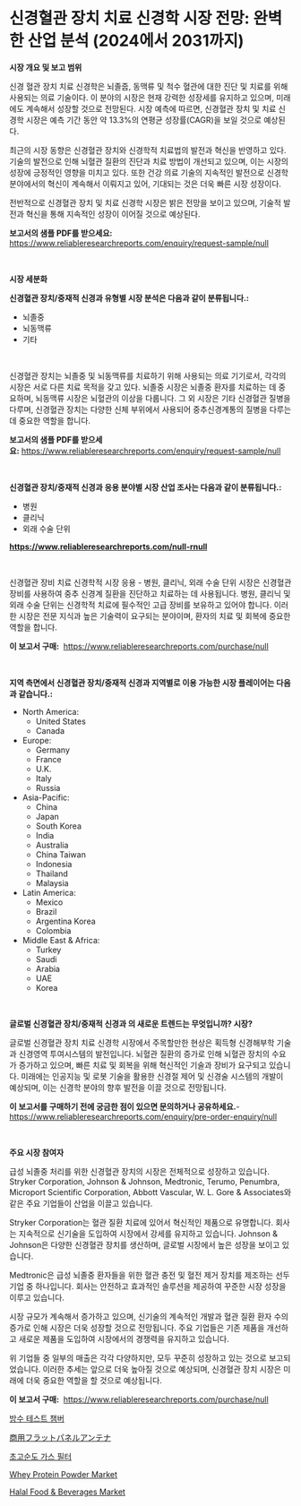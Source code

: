 <p><h1>신경혈관 장치 치료 신경학 시장 전망: 완벽한 산업 분석 (2024에서 2031까지)</h1></p><p><strong>시장 개요 및 보고 범위</strong></p>
<p><p>신경 혈관 장치 치료 신경학은 뇌졸줍, 동맥류 및 척수 혈관에 대한 진단 및 치료를 위해 사용되는 의료 기술이다. 이 분야의 시장은 현재 강력한 성장세를 유지하고 있으며, 미래에도 계속해서 성장할 것으로 전망된다. 시장 예측에 따르면, 신경혈관 장치 및 치료 신경학 시장은 예측 기간 동안 약 13.3%의 연평균 성장률(CAGR)을 보일 것으로 예상된다.</p><p>최근의 시장 동향은 신경혈관 장치와 신경학적 치료법의 발전과 혁신을 반영하고 있다. 기술의 발전으로 인해 뇌혈관 질환의 진단과 치료 방법이 개선되고 있으며, 이는 시장의 성장에 긍정적인 영향을 미치고 있다. 또한 건강 의료 기술의 지속적인 발전으로 신경학 분야에서의 혁신이 계속해서 이뤄지고 있어, 기대되는 것은 더욱 빠른 시장 성장이다.</p><p>전반적으로 신경혈관 장치 및 치료 신경학 시장은 밝은 전망을 보이고 있으며, 기술적 발전과 혁신을 통해 지속적인 성장이 이어질 것으로 예상된다.</p></p>
<p><strong>보고서의 샘플 PDF를 받으세요:</strong> <a href="https://www.reliableresearchreports.com/enquiry/request-sample/null">https://www.reliableresearchreports.com/enquiry/request-sample/null</a></p>
<p>&nbsp;</p>
<p><strong>시장 세분화</strong></p>
<p><strong>신경혈관 장치/중재적 신경과 유형별 시장 분석은 다음과 같이 분류됩니다.:</strong></p>
<p><ul><li>뇌졸중</li><li>뇌동맥류</li><li>기타</li></ul></p>
<p>&nbsp;</p>
<p><p>신경혈관 장치는 뇌졸중 및 뇌동맥류를 치료하기 위해 사용되는 의료 기기로서, 각각의 시장은 서로 다른 치료 목적을 갖고 있다. 뇌졸중 시장은 뇌졸중 환자를 치료하는 데 중요하며, 뇌동맥류 시장은 뇌혈관의 이상을 다룹니다. 그 외 시장은 기타 신경혈관 질병을 다루며, 신경혈관 장치는 다양한 신체 부위에서 사용되어 중추신경계통의 질병을 다루는 데 중요한 역할을 합니다.</p></p>
<p><strong>보고서의 샘플 PDF를 받으세요:</strong>&nbsp;<a href="https://www.reliableresearchreports.com/enquiry/request-sample/null">https://www.reliableresearchreports.com/enquiry/request-sample/null</a></p>
<p>&nbsp;</p>
<p><strong> 신경혈관 장치/중재적 신경과 응용 분야별 시장 산업 조사는 다음과 같이 분류됩니다.:</strong></p>
<p><ul><li>병원</li><li>클리닉</li><li>외래 수술 단위</li></ul></p>
<p><strong><a href="https://www.reliableresearchreports.com/null-rnull">https://www.reliableresearchreports.com/null-rnull</a></strong></p>
<p>&nbsp;</p>
<p><p>신경혈관 장비 치료 신경학적 시장 응용 - 병원, 클리닉, 외래 수술 단위 시장은 신경혈관 장비를 사용하여 중추 신경계 질환을 진단하고 치료하는 데 사용됩니다. 병원, 클리닉 및 외래 수술 단위는 신경학적 치료에 필수적인 고급 장비를 보유하고 있어야 합니다. 이러한 시장은 전문 지식과 높은 기술력이 요구되는 분야이며, 환자의 치료 및 회복에 중요한 역할을 합니다.</p></p>
<p><strong>이 보고서 구매:</strong>&nbsp; <a href="https://www.reliableresearchreports.com/purchase/null">https://www.reliableresearchreports.com/purchase/null</a></p>
<p>&nbsp;</p>
<p><strong>지역 측면에서 신경혈관 장치/중재적 신경과 지역별로 이용 가능한 시장 플레이어는 다음과 같습니다.:</strong></p>
<p><ul>
    <li>
        North America:
        <ul>
            <li>United States</li>
            <li>Canada</li>
        </ul>
    </li>
    <li>
        Europe:
        <ul>
            <li>Germany</li>
            <li>France</li>
            <li>U.K.</li>
            <li>Italy</li>
            <li>Russia</li>
        </ul>
    </li>
    <li>
        Asia-Pacific:
        <ul>
            <li>China</li>
            <li>Japan</li>
            <li>South Korea</li>
            <li>India</li>
            <li>Australia</li>
            <li>China Taiwan</li>
            <li>Indonesia</li>
            <li>Thailand</li>
            <li>Malaysia</li>
        </ul>
    </li>
    <li>
        Latin America:
        <ul>
            <li>Mexico</li>
            <li>Brazil</li>
            <li>Argentina Korea</li>
            <li>Colombia</li>
        </ul>
    </li>
    <li>
        Middle East & Africa:
        <ul>
            <li>Turkey</li>
            <li>Saudi</li>
            <li>Arabia</li>
            <li>UAE</li>
            <li>Korea</li>
        </ul>
    </li>
    </ul></p>
<p>&nbsp;</p>
<p><strong>글로벌 신경혈관 장치/중재적 신경과 의 새로운 트렌드는 무엇입니까? 시장?</strong></p>
<p><p>글로벌 신경혈관 장치 치료 신경학 시장에서 주목할만한 현상은 획득형 신경해부학 기술과 신경영역 투여시스템의 발전입니다. 뇌혈관 질환의 증가로 인해 뇌혈관 장치의 수요가 증가하고 있으며, 빠른 치료 및 회복을 위해 혁신적인 기술과 장비가 요구되고 있습니다. 미래에는 인공지능 및 로봇 기술을 활용한 신경절 제어 및 신경술 시스템의 개발이 예상되며, 이는 신경학 분야의 향후 발전을 이끌 것으로 전망됩니다.</p></p>
<p><strong>이 보고서를 구매하기 전에 궁금한 점이 있으면 문의하거나 공유하세요.</strong>- <a href="https://www.reliableresearchreports.com/enquiry/pre-order-enquiry/null">https://www.reliableresearchreports.com/enquiry/pre-order-enquiry/null</a></p>
<p>&nbsp;</p>
<p><strong>주요 시장 참여자</strong></p>
<p><p>급성 뇌졸중 처리를 위한 신경혈관 장치의 시장은 전체적으로 성장하고 있습니다. Stryker Corporation, Johnson & Johnson, Medtronic, Terumo, Penumbra, Microport Scientific Corporation, Abbott Vascular, W. L. Gore & Associates와 같은 주요 기업들이 산업을 이끌고 있습니다.</p><p>Stryker Corporation는 혈관 질환 치료에 있어서 혁신적인 제품으로 유명합니다. 회사는 지속적으로 신기술을 도입하여 시장에서 강세를 유지하고 있습니다. Johnson & Johnson은 다양한 신경혈관 장치를 생산하며, 글로벌 시장에서 높은 성장을 보이고 있습니다.</p><p>Medtronic은 급성 뇌졸중 환자들을 위한 혈관 충전 및 혈전 제거 장치를 제조하는 선두 기업 중 하나입니다. 회사는 안전하고 효과적인 솔루션을 제공하여 꾸준한 시장 성장을 이루고 있습니다.</p><p>시장 규모가 계속해서 증가하고 있으며, 신기술의 계속적인 개발과 혈관 질환 환자 수의 증가로 인해 시장은 더욱 성장할 것으로 전망됩니다. 주요 기업들은 기존 제품을 개선하고 새로운 제품을 도입하여 시장에서의 경쟁력을 유지하고 있습니다.</p><p>위 기업들 중 일부의 매출은 각각 다양하지만, 모두 꾸준히 성장하고 있는 것으로 보고되었습니다. 이러한 추세는 앞으로 더욱 높아질 것으로 예상되며, 신경혈관 장치 시장은 미래에 더욱 중요한 역할을 할 것으로 예상됩니다.</p></p>
<p><strong>이 보고서 구매:</strong>&nbsp;&nbsp;<a href="https://www.reliableresearchreports.com/purchase/null">https://www.reliableresearchreports.com/purchase/null</a></p>
<p><p><a href="https://github.com/njolsky1/Market-Research-Report-List-1/blob/main/8265300108646.md">방수 테스트 챔버</a></p><p><a href="https://github.com/gfggqjbfys368009/Market-Research-Report-List-2/blob/main/4445054123439.md">商用フラットパネルアンテナ</a></p><p><a href="https://github.com/rrmadityapu/Market-Research-Report-List-1/blob/main/7244325108645.md">초고순도 가스 필터</a></p><p><a href="https://issuu.com/reportprime-2/docs/whey-protein-powder-market-size-2030.pptx">Whey Protein Powder Market</a></p><p><a href="https://issuu.com/reportprime-2/docs/halal-food-beverages-market-size-2030.pptx">Halal Food & Beverages Market</a></p></p>